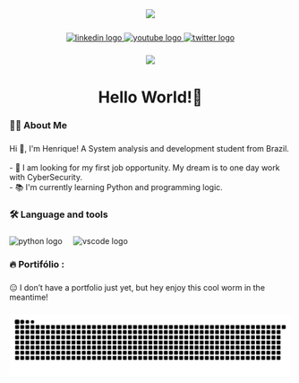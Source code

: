 <div align="center">
  <img height="150" src="https://www.gifcen.com/wp-content/uploads/2023/06/hacker-gif-1.gif"  />
</div>

###

<div align="center">
  <a href="https://www.linkedin.com/in/henz-pappa-605653350/" target="_blank">
    <img src="https://img.shields.io/static/v1?message=LinkedIn&logo=linkedin&label=&color=0077B5&logoColor=white&labelColor=&style=for-the-badge" height="25" alt="linkedin logo"  />
  </a>
  <a href="https://www.youtube.com/@HE-NZ" target="_blank">
    <img src="https://img.shields.io/static/v1?message=Youtube&logo=youtube&label=&color=FF0000&logoColor=white&labelColor=&style=for-the-badge" height="25" alt="youtube logo"  />
  </a>
  <a href="https://x.com/H3nrique_z" target="_blank">
    <img src="https://img.shields.io/static/v1?message=Twitter&logo=twitter&label=&color=1DA1F2&logoColor=white&labelColor=&style=for-the-badge" height="25" alt="twitter logo"  />
  </a>
</div>

###

<div align="center">
  <img src="https://visitor-badge.laobi.icu/badge?page_id=he-nz.he-nz&left_color=aliceblue&right_color=aliceblue"  />
</div>

###

<h1 align="center">Hello World!👋</h1>

###

<h3 align="left">👩‍💻  About Me</h3>

###

<p align="left">Hi 👋, I'm Henrique! A System analysis and development student from Brazil.<br><br>- 🔭 I am looking for my first job opportunity. My dream is to one day work with CyberSecurity.<br>- 📚  I'm currently learning Python and programming logic.</p>

###

<h3 align="left">🛠 Language and tools</h3>

###

<div align="left">
  <img src="https://cdn.jsdelivr.net/gh/devicons/devicon/icons/python/python-original.svg" height="40" alt="python logo"  />
  <img width="12" />
  <img src="https://cdn.jsdelivr.net/gh/devicons/devicon/icons/vscode/vscode-original.svg" height="40" alt="vscode logo"  />
</div>

###

<h3 align="left">🔥   Portifólio :</h3>

###

<p align="left">😑 I don’t have a portfolio just yet, but hey enjoy this cool worm in the meantime!</p>

###

<img src="https://raw.githubusercontent.com/he-nz/he-nz/output/snake.svg" alt="Snake animation" />

###
